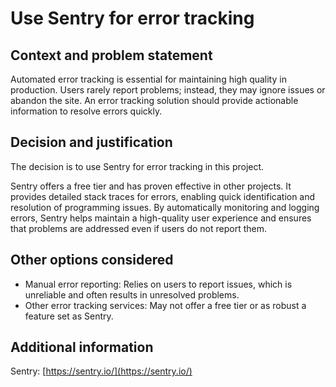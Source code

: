# Use Sentry for error tracking

## Context and problem statement

Automated error tracking is essential for maintaining high quality in
production. Users rarely report problems; instead, they may ignore issues or
abandon the site. An error tracking solution should provide actionable
information to resolve errors quickly.

## Decision and justification

The decision is to use Sentry for error tracking in this project.

Sentry offers a free tier and has proven effective in other projects. It
provides detailed stack traces for errors, enabling quick identification and
resolution of programming issues. By automatically monitoring and logging
errors, Sentry helps maintain a high-quality user experience and ensures that
problems are addressed even if users do not report them.

## Other options considered

- Manual error reporting: Relies on users to report issues, which is
  unreliable and often results in unresolved problems.
- Other error tracking services: May not offer a free tier or as robust a
  feature set as Sentry.

## Additional information

Sentry: [https://sentry.io/](https://sentry.io/)
